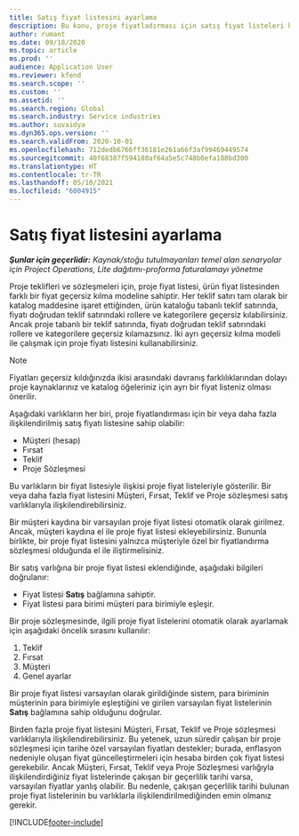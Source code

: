 ```yaml
---
title: Satış fiyat listesini ayarlama
description: Bu konu, proje fiyatladırması için satış fiyat listeleri hakkında bilgi sağlar.
author: rumant
ms.date: 09/18/2020
ms.topic: article
ms.prod: ''
audience: Application User
ms.reviewer: kfend
ms.search.scope: ''
ms.custom: ''
ms.assetid: ''
ms.search.region: Global
ms.search.industry: Service industries
ms.author: suvaidya
ms.dyn365.ops.version: ''
ms.search.validFrom: 2020-10-01
ms.openlocfilehash: 712dedb6766ff36181e261a66f3af99469449574
ms.sourcegitcommit: 40f68387f594180af64a5e5c748b6efa188bd300
ms.translationtype: HT
ms.contentlocale: tr-TR
ms.lasthandoff: 05/10/2021
ms.locfileid: "6004915"
---
```

# <a name="set-up-a-sales-price-list"></a>Satış fiyat listesini ayarlama

_**Şunlar için geçerlidir:** Kaynak/stoğu tutulmayanları temel alan senaryolar için Project Operations, Lite dağıtımı-proforma faturalamayı yönetme_

Proje teklifleri ve sözleşmeleri için, proje fiyat listesi, ürün fiyat listesinden farklı bir fiyat geçersiz kılma modeline sahiptir. Her teklif satırı tam olarak bir katalog maddesine işaret ettiğinden, ürün kataloğu tabanlı teklif satırında, fiyatı doğrudan teklif satırındaki rollere ve kategorilere geçersiz kılabilirsiniz. Ancak proje tabanlı bir teklif satırında, fiyatı doğrudan teklif satırındaki rollere ve kategorilere geçersiz kılamazsınız. İki ayrı geçersiz kılma modeli ile çalışmak için proje fiyatı listesini kullanabilirsiniz.

> [!NOTE]
> Fiyatları geçersiz kıldığınızda ikisi arasındaki davranış farklılıklarından dolayı proje kaynaklarınız ve katalog öğeleriniz için ayrı bir fiyat listeniz olması önerilir.

Aşağıdaki varlıkların her biri, proje fiyatlandırması için bir veya daha fazla ilişkilendirilmiş satış fiyatı listesine sahip olabilir:

- Müşteri (hesap) 
- Fırsat 
- Teklif 
- Proje Sözleşmesi

Bu varlıkların bir fiyat listesiyle ilişkisi proje fiyat listeleriyle gösterilir. Bir veya daha fazla fiyat listesini Müşteri, Fırsat, Teklif ve Proje sözleşmesi satış varlıklarıyla ilişkilendirebilirsiniz.

Bir müşteri kaydına bir varsayılan proje fiyat listesi otomatik olarak girilmez. Ancak, müşteri kaydına el ile proje fiyat listesi ekleyebilirsiniz. Bununla birlikte, bir proje fiyat listesini yalnızca müşteriyle özel bir fiyatlandırma sözleşmesi olduğunda el ile iliştirmelisiniz. 

Bir satış varlığına bir proje fiyat listesi eklendiğinde, aşağıdaki bilgileri doğrulanır:

- Fiyat listesi **Satış** bağlamına sahiptir. 
- Fiyat listesi para birimi müşteri para birimiyle eşleşir. 

Bir proje sözleşmesinde, ilgili proje fiyat listelerini otomatik olarak ayarlamak için aşağıdaki öncelik sırasını kullanılır:

1. Teklif
2. Fırsat
3. Müşteri 
4. Genel ayarlar 

Bir proje fiyat listesi varsayılan olarak girildiğinde sistem, para biriminin müşterinin para birimiyle eşleştiğini ve girilen varsayılan fiyat listelerinin **Satış** bağlamına sahip olduğunu doğrular.

Birden fazla proje fiyat listesini Müşteri, Fırsat, Teklif ve Proje sözleşmesi varlıklarıyla ilişkilendirebilirsiniz. Bu yetenek, uzun süredir çalışan bir proje sözleşmesi için tarihe özel varsayılan fiyatları destekler; burada, enflasyon nedeniyle oluşan fiyat güncelleştirmeleri için hesaba birden çok fiyat listesi gerekebilir. Ancak Müşteri, Fırsat, Teklif veya Proje Sözleşmesi varlığıyla ilişkilendirdiğiniz fiyat listelerinde çakışan bir geçerlilik tarihi varsa, varsayılan fiyatlar yanlış olabilir. Bu nedenle, çakışan geçerlilik tarihi bulunan proje fiyat listelerinin bu varlıklarla ilişkilendirilmediğinden emin olmanız gerekir.


[!INCLUDE[footer-include](../includes/footer-banner.md)]